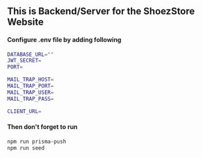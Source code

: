 ## This is Backend/Server for the ShoezStore Website

#### Configure .env file by adding following

```sh
DATABASE_URL=""
JWT_SECRET=
PORT=

MAIL_TRAP_HOST=
MAIL_TRAP_PORT=
MAIL_TRAP_USER=
MAIL_TRAP_PASS=

CLIENT_URL=
```

#### Then don't forget to run

```sh
npm run prisma-push
npm run seed
```
